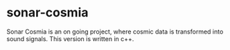 # sonar-cosmia
Sonar Cosmia is an on going project, where cosmic data is transformed into sound signals. This version is written in c++.
